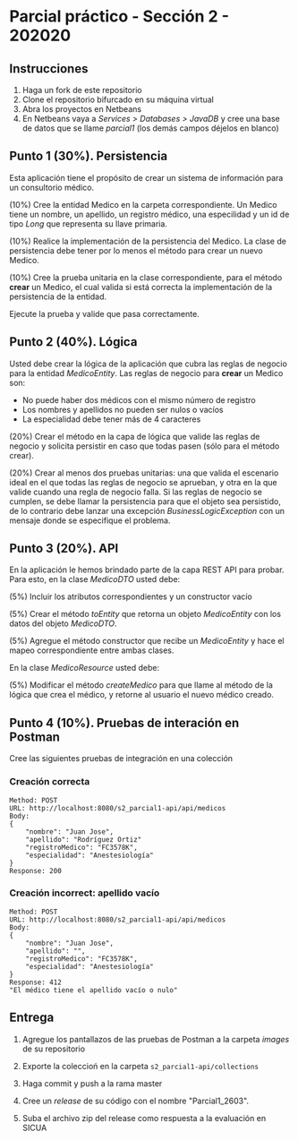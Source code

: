 # Parcial práctico - Sección 2 - 202020

## Instrucciones

1. Haga un fork de este repositorio
2. Clone el repositorio bifurcado en su máquina virtual
3. Abra los proyectos en Netbeans
4. En Netbeans vaya a _Services > Databases > JavaDB_ y cree una base de datos que se llame _parcial1_ (los demás campos déjelos en blanco)

## Punto 1 (30%). Persistencia

Esta aplicación tiene el propósito de crear un sistema de información para un consultorio médico.

(10%) Cree la entidad Medico en la carpeta correspondiente. Un Medico tiene un nombre, un apellido, un registro médico, una especilidad y un id de tipo _Long_ que representa su llave primaria.

(10%) Realice la implementación de la persistencia del Medico. La clase de persistencia debe tener por lo menos el método para crear un nuevo Medico.

(10%) Cree la prueba unitaria en la clase correspondiente, para el método **crear** un Medico, el cual valida si está correcta la implementación de la persistencia de la entidad.

Ejecute la prueba y valide que pasa correctamente.

## Punto 2 (40%). Lógica

Usted debe crear la lógica de la aplicación que cubra las reglas de negocio para la entidad _MedicoEntity_. Las reglas de negocio para **crear** un Medico son:

- No puede haber dos médicos con el mismo número de registro
- Los nombres y apellidos no pueden ser nulos o vacíos
- La especialidad debe tener más de 4 caracteres

(20%) Crear el método en la capa de lógica que valide las reglas de negocio y solicita persistir en caso que todas pasen (sólo para el método crear).

(20%) Crear al menos dos pruebas unitarias: una que valida el escenario ideal en el que todas las reglas de negocio se aprueban, y otra en la que valide cuando una regla de negocio falla. Si las reglas de negocio se cumplen, se debe llamar la persistencia para que el objeto sea persistido, de lo contrario debe lanzar una excepción _BusinessLogicException_ con un mensaje donde se especifique el problema.

## Punto 3 (20%). API

En la aplicación le hemos brindado parte de la capa REST API para probar. Para esto, en la clase _MedicoDTO_ usted debe:

(5%) Incluir los atributos correspondientes y un constructor vacío

(5%) Crear el método _toEntity_ que retorna un objeto _MedicoEntity_ con los datos del objeto _MedicoDTO_.

(5%) Agregue el método constructor que recibe un _MedicoEntity_ y hace el mapeo correspondiente entre ambas clases.

En la clase _MedicoResource_ usted debe:

(5%) Modificar el método _createMedico_ para que llame al método de la lógica que crea el médico, y retorne al usuario el nuevo médico creado.

## Punto 4 (10%). Pruebas de interación en Postman

Cree las siguientes pruebas de integración en una colección

### Creación correcta

```
Method: POST
URL: http://localhost:8080/s2_parcial1-api/api/medicos
Body:
{
	"nombre": "Juan Jose",
	"apellido": "Rodríguez Ortiz"
	"registroMedico": "FC3578K",
	"especialidad": "Anestesiología"
}
Response: 200
```

### Creación incorrect: apellido vacío

```
Method: POST
URL: http://localhost:8080/s2_parcial1-api/api/medicos
Body:
{
	"nombre": "Juan Jose",
	"apellido": "",
	"registroMedico": "FC3578K",
	"especialidad": "Anestesiología"
}
Response: 412
"El médico tiene el apellido vacío o nulo"
```

## Entrega

1. Agregue los pantallazos de las pruebas de Postman a la carpeta _images_ de su repositorio

2. Exporte la coleccioń en la carpeta `s2_parcial1-api/collections`

3. Haga commit y push a la rama master

4. Cree un _release_ de su código con el nombre "Parcial1_2603".

5. Suba el archivo zip del release como respuesta a la evaluación en SICUA
